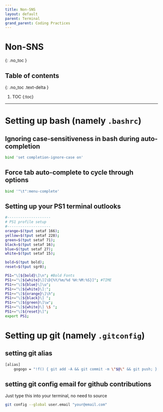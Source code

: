 ```yaml
---
title: Non-SNS
layout: default
parent: Terminal 
grand_parent: Coding Practices
---
```


# Non-SNS
{: .no_toc }

## Table of contents
{: .no_toc .text-delta }

1. TOC
{:toc}

---

# Setting up bash (namely `.bashrc`)

## Ignoring case-sensitiveness in bash during auto-completion
```bash
bind 'set completion-ignore-case on'
```

## Force tab auto-complete to cycle through options
```bash 
bind '"\t":menu-complete'
```

## Setting up your PS1 terminal outlooks
```bash
#--------------------
# PS1 profile setup
#--------------------
orange=$(tput setaf 166);
yellow=$(tput setaf 228);
green=$(tput setaf 71);
black=$(tput setaf 16);
blue=$(tput setaf 27);
white=$(tput setaf 15);

bold=$(tput bold);
reset=$(tput sgr0);

PS1="\[${bold}\]\n"; #Bold Fonts
PS1+="\[${white}\][\D{%Y/%m/%d %H:%M:%S}]"; #TIME
PS1+="\[${blue}\]\u";
PS1+="\[${white}\]:";
PS1+="\[${orange}\]\h";
PS1+="\[${black}\] ";
PS1+="\[${green}\]\w";
PS1+="\[${white}\] \$ ";
PS1+="\[${reset}\]";
export PS1;
```

# Setting up git (namely `.gitconfig`)

## setting git alias
```bash
[alias]
    gogogo = "!f() { git add -A && git commit -m \"$@\" && git push; }; f"
```

## setting git config email for github contributions
Just type this into your terminal, no need to source
```bash
git config --global user.email "your@email.com"
```